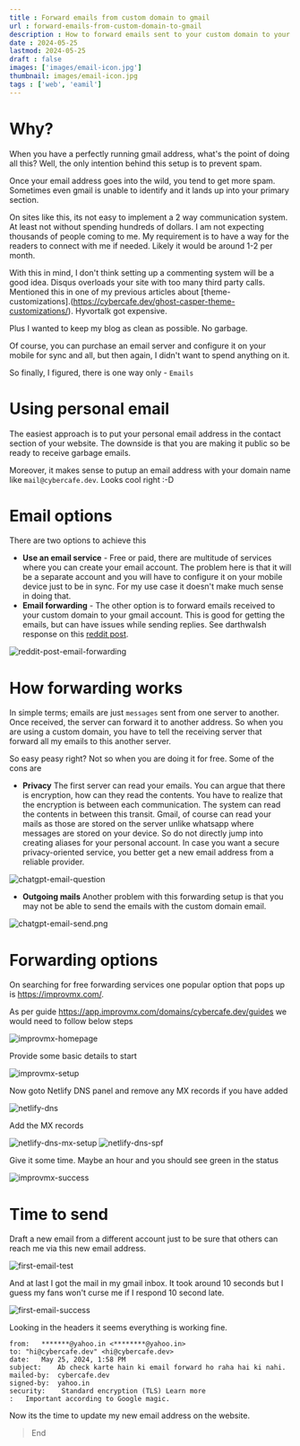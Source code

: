 ```yaml
---
title : Forward emails from custom domain to gmail
url : forward-emails-from-custom-domain-to-gmail
description : How to forward emails sent to your custom domain to your gmail
date : 2024-05-25
lastmod: 2024-05-25
draft : false
images: ['images/email-icon.jpg']
thumbnail: images/email-icon.jpg
tags : ['web', 'eamil']
---
```


# Why?
When you have a perfectly running gmail address, what's the point of doing all this? Well, the only intention behind this setup is to prevent spam.

Once your email address goes into the wild, you tend to get more spam. Sometimes even gmail is unable to identify and it lands up into your primary section.

On sites like this, its not easy to implement a 2 way communication system. At least not without spending hundreds of dollars. I am not expecting thousands of people coming to me. My requirement is to have a way for the readers to connect with me if needed. Likely it would be around 1-2 per month.

With this in mind, I don't think setting up a commenting system will be a good idea. Disqus overloads your site with too many third party calls. Mentioned this in one of my previous articles about [theme-customizations].(https://cybercafe.dev/ghost-casper-theme-customizations/). Hyvortalk got expensive. 

Plus I wanted to keep my blog as clean as possible. No garbage.

Of course, you can purchase an email server and configure it on your mobile for sync and all, but then again, I didn't want to spend anything on it.

So finally, I figured, there is one way only - `Emails`

# Using personal email
The easiest approach is to put your personal email address in the contact section of your website. The downside is that you are making it public so be ready to receive garbage emails.

Moreover, it makes sense to putup an email address with your domain name like `mail@cybercafe.dev`. Looks cool right :-D

# Email options
There are two options to achieve this

* **Use an email service** - Free or paid, there are multitude of services where you can create your email account. The problem here is that it will be a separate account and you will have to configure it on your mobile device just to be in sync. For my use case it doesn't make much sense in doing that.
* **Email forwarding** - The other option is to forward emails received to your custom domain to your gmail account. This is good for getting the emails, but can have issues while sending replies. See darthwalsh response on this [reddit post](https://www.reddit.com/r/webhosting/comments/hagfur/email_forwarding_websites_like_improvmx_potential/).

![reddit-post-email-forwarding](images/reddit-post-email-forwarding.png)


# How forwarding works
In simple terms; emails are just `messages` sent from one server to another. Once received, the server can forward it to another address. So when you are using a custom domain, you have to tell the receiving server that forward all my emails to this another server. 

So easy peasy right? Not so when you are doing it for free. Some of the cons are

* **Privacy** The first server can read your emails. You can argue that there is encryption, how can they read the contents. You have to realize that the encryption is between each communication. The system can read the contents in between this transit. Gmail, of course can read your mails as those are stored on the server unlike whatsapp where messages are stored on your device. So do not directly jump into creating aliases for your personal account. In case you want a secure privacy-oriented service, you better get a new email address from a reliable provider.

![chatgpt-email-question](images/chatgpt-email-question.png)

* **Outgoing mails** Another problem with this forwarding setup is that you may not be able to send the emails with the custom domain email.

![chatgpt-email-send.png](images/chatgpt-email-send.png)

# Forwarding options

On searching for free forwarding services one popular option that pops up is https://improvmx.com/.

As per guide https://app.improvmx.com/domains/cybercafe.dev/guides we would need to follow below steps

![improvmx-homepage](images/improvmx-homepage.png)

Provide some basic details to start

![improvmx-setup](images/improvmx-setup.png)

Now goto Netlify DNS panel and remove any MX records if you have added

![netlify-dns](images/netlify-dns.png)

Add the MX records 

![netlify-dns-mx-setup](images/netlify-dns-mx-setup.png)
![netlify-dns-spf](images/netlify-dns-spf.png)

Give it some time. Maybe an hour and you should see green in the status

![improvmx-success](images/improvmx-success.png)

# Time to send

Draft a new email from a different account just to be sure that others can reach me via this new email address. 

![first-email-test](images/first-email-test.png)

And at last I got the mail in my gmail inbox. It took around 10 seconds but I guess my fans won't curse me if I respond 10 second late. 

![first-email-success](images/first-email-success.png)

Looking in the headers it seems everything is working fine.

```
from:	*******@yahoo.in <********@yahoo.in>
to:	"hi@cybercafe.dev" <hi@cybercafe.dev>
date:	May 25, 2024, 1:58 PM
subject:	Ab check karte hain ki email forward ho raha hai ki nahi.
mailed-by:	cybercafe.dev
signed-by:	yahoo.in
security:	 Standard encryption (TLS) Learn more
:	Important according to Google magic.
```

Now its the time to update my new email address on the website.

> End


